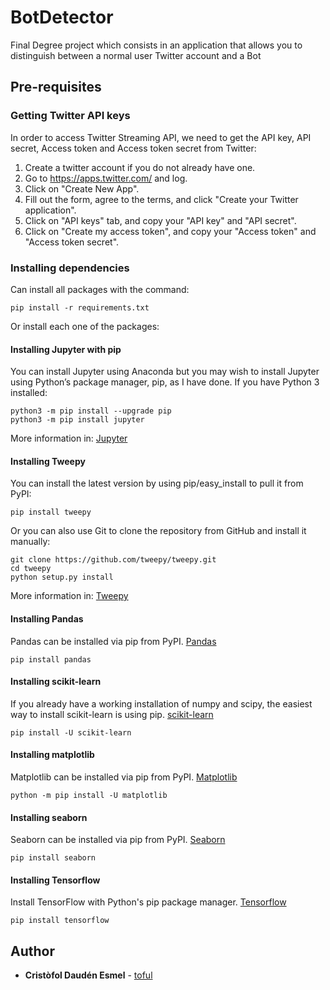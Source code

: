 # BotDetector
Final Degree project which consists in an application that allows you to distinguish between a normal user Twitter account and a Bot

## Pre-requisites

### Getting Twitter API keys
In order to access Twitter Streaming API, we need to get the API key, API secret, Access token and Access token secret from Twitter:

1. Create a twitter account if you do not already have one.
2. Go to https://apps.twitter.com/ and log.
3. Click on "Create New App".
4. Fill out the form, agree to the terms, and click "Create your Twitter application".
5. Click on "API keys" tab, and copy your "API key" and "API secret".
6. Click on "Create my access token", and copy your "Access token" and "Access token secret".

### Installing dependencies
Can install all packages with the command:

    pip install -r requirements.txt

Or install each one of the packages:

#### Installing Jupyter with pip
You can install Jupyter using Anaconda but you may wish to install Jupyter using Python’s package manager, pip, as I have done.
If you have Python 3 installed:

    python3 -m pip install --upgrade pip
    python3 -m pip install jupyter

More information in: [Jupyter](https://jupyter.org/install.html)

#### Installing Tweepy
You can install the latest version by using pip/easy_install to pull it from PyPI:

    pip install tweepy

Or you can also use Git to clone the repository from GitHub and install it manually:

    git clone https://github.com/tweepy/tweepy.git
    cd tweepy
    python setup.py install

More information in: [Tweepy](https://tweepy.readthedocs.io/en/v3.5.0/)

#### Installing Pandas
Pandas can be installed via pip from PyPI. [Pandas](https://pandas.pydata.org/pandas-docs/stable/install.html)

    pip install pandas

#### Installing scikit-learn
If you already have a working installation of numpy and scipy, the easiest way to install scikit-learn is using pip. [scikit-learn](https://scikit-learn.org/stable/install.html)

    pip install -U scikit-learn

#### Installing matplotlib
Matplotlib can be installed via pip from PyPI. [Matplotlib](https://matplotlib.org/3.1.0/users/installing.html) 

    python -m pip install -U matplotlib

#### Installing seaborn
Seaborn can be installed via pip from PyPI. [Seaborn](https://seaborn.pydata.org/installing.html) 

    pip install seaborn


#### Installing Tensorflow
Install TensorFlow with Python's pip package manager. [Tensorflow](https://www.tensorflow.org/install)

    pip install tensorflow


## Author

* **Cristòfol Daudén Esmel** - [toful](https://github.com/toful)
